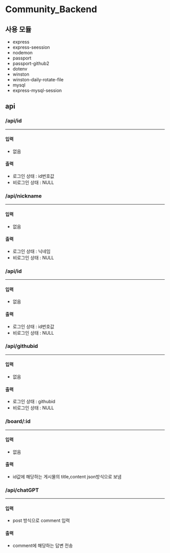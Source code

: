 # Community_Backend
## 사용 모듈
- express
- express-seession
- nodemon
- passport
- passport-github2
- dotenv
- winston
- winston-daily-rotate-file
- mysql
- express-mysql-session

## api
### /api/id
---
#### 입력
- 없음   
#### 출력
- 로그인 상태 : id번호값   
- 비로그인 상태 : NULL


### /api/nickname
---
#### 입력
- 없음   
#### 출력
- 로그인 상태 : 닉네임    
- 비로그인 상태 : NULL

### /api/id
---
#### 입력
- 없음   
#### 출력
- 로그인 상태 : id번호값   
- 비로그인 상태 : NULL  

### /api/githubid
---
#### 입력
- 없음   
#### 출력
- 로그인 상태 : githubid   
- 비로그인 상태 : NULL  

### /board/:id
---
#### 입력
- 없음   
#### 출력
- id값에 해당하는 게시물의 title,content json방식으로 보냄

### /api/chatGPT
---
#### 입력
- post 방식으로 comment 입력
#### 출력
- comment에 해당하는 답변 전송